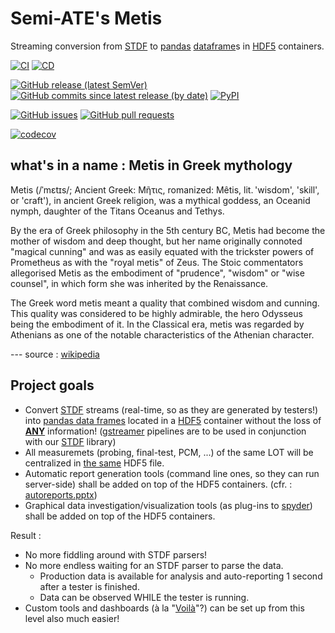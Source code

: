 # Semi-ATE's Metis
Streaming conversion from [STDF](https://en.wikipedia.org/wiki/Standard_Test_Data_Format) to [pandas](https://pandas.pydata.org/) [dataframe](https://pandas.pydata.org/docs/reference/api/pandas.DataFrame.html)s in [HDF5](https://www.hdfgroup.org/solutions/hdf5/) containers.

[![CI](https://github.com/Semi-ATE/Metis/workflows/CI/badge.svg?branch=main)](https://github.com/Semi-ATE/Metis/actions?query=workflow%3ACI)
[![CD](https://github.com/Semi-ATE/Metis/workflows/CD/badge.svg)](https://github.com/Semi-ATE/Metis/actions?query=workflow%3ACD)

[![GitHub release (latest SemVer)](https://img.shields.io/github/v/release/Semi-ATE/Metis?color=blue&label=GitHub&sort=semver)](https://github.com/Semi-ATE/Metis/releases/latest)
[![GitHub commits since latest release (by date)](https://img.shields.io/github/commits-since/Semi-ATE/Metis/latest)](https://github.com/Semi-ATE/Metis)
[![PyPI](https://img.shields.io/pypi/v/Semi-ATE-Metis?color=blue&label=PyPI)](https://pypi.org/project/Semi-ATE-Metis/)


[![GitHub issues](https://img.shields.io/github/issues/Semi-ATE/Metis)](https://github.com/Semi-ATE/Metis/issues)
[![GitHub pull requests](https://img.shields.io/github/issues-pr/Semi-ATE/Metis)](https://github.com/Semi-ATE/Metis/pulls)

[![codecov](https://codecov.io/gh/Semi-ATE/Metis/branch/main/graph/badge.svg?token=BAP0H9OMED)](https://codecov.io/gh/Semi-ATE/Metis)

## what's in a name : Metis in Greek mythology

Metis (/ˈmɛtɪs/; Ancient Greek: Μῆτις, romanized: Mêtis, lit. 'wisdom', 'skill', or 'craft'), in ancient Greek religion, was a mythical goddess, an Oceanid nymph, daughter of the Titans Oceanus and Tethys.

By the era of Greek philosophy in the 5th century BC, Metis had become the mother of wisdom and deep thought, but her name originally connoted "magical cunning" and was as easily equated with the trickster powers of Prometheus as with the "royal metis" of Zeus. The Stoic commentators allegorised Metis as the embodiment of "prudence", "wisdom" or "wise counsel", in which form she was inherited by the Renaissance.

The Greek word metis meant a quality that combined wisdom and cunning. This quality was considered to be highly admirable, the hero Odysseus being the embodiment of it. In the Classical era, metis was regarded by Athenians as one of the notable characteristics of the Athenian character.

--- source : [wikipedia](https://en.wikipedia.org/wiki/Metis_(mythology))

## Project goals

- Convert [STDF](https://en.wikipedia.org/wiki/Standard_Test_Data_Format) streams (real-time, so as they are generated by testers!) into [pandas data frames](https://pandas.pydata.org/docs/reference/api/pandas.DataFrame.html) located in a [HDF5](https://www.hdfgroup.org/solutions/hdf5/) container without the loss of **<ins>ANY</ins>** information! ([gstreamer](https://gstreamer.freedesktop.org/) pipelines are to be used in conjunction with our [STDF](https://github.com/Semi-ATE/STDF) library) 
- All measuremets (probing, final-test, PCM, ...) of the same LOT will be centralized in <ins>the same</ins> HDF5 file.
- Automatic report generation tools (command line ones, so they can run server-side) shall be added on top of the HDF5 containers. (cfr. : [autoreports.pptx](documentation/reports/autoreports.pptx))
- Graphical data investigation/visualization tools (as plug-ins to [spyder](https://www.spyder-ide.org/)) shall be added on top of the HDF5 containers.

Result : 
- No more fiddling around with STDF parsers!
- No more endless waiting for an STDF parser to parse the data. 
  - Production data is available for analysis and auto-reporting 1 second after a tester is finished.
  - Data can be observed WHILE the tester is running.
- Custom tools and dashboards (à la "[Voilà](https://blog.jupyter.org/and-voil%C3%A0-f6a2c08a4a93)"?) can be set up from this level also much easier!
